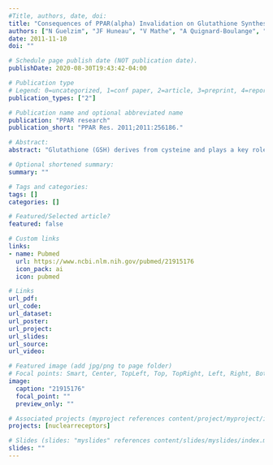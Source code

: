 ```yaml
---
#Title, authors, date, doi:
title: "Consequences of PPAR(alpha) Invalidation on Glutathione Synthesis: Interactions with Dietary Fatty Acids."
authors: ["N Guelzim", "JF Huneau", "V Mathe", "A Quignard-Boulange", "PG Martin", "D Tome", "D Hermier"]
date: 2011-11-10
doi: ""

# Schedule page publish date (NOT publication date).
publishDate: 2020-08-30T19:43:42-04:00

# Publication type
# Legend: 0=uncategorized, 1=conf paper, 2=article, 3=preprint, 4=report, 5=book, 6=book chapter, 7=thesis, 8=patent
publication_types: ["2"]

# Publication name and optional abbreviated name
publication: "PPAR research"
publication_short: "PPAR Res. 2011;2011:256186."

# Abstract:
abstract: "Glutathione (GSH) derives from cysteine and plays a key role in redox status. GSH synthesis is determined mainly by cysteine availability and gamma-glutamate cysteine ligase (gammaGCL) activity. Because PPARalpha activation is known to control the metabolism of certain amino acids, GSH synthesis from cysteine and related metabolisms were explored in wild-type (WT) and PPARalpha-null (KO) mice, fed diets containing either saturated (COCO diet) or 18 : 3 n-3, LIN diet. In mice fed the COCO diet, but not in those fed the LIN diet, PPARalpha deficiency enhanced hepatic GSH content and gammaGCL activity, superoxide dismutase 2 mRNA levels, and plasma uric acid concentration, suggesting an oxidative stress. In addition, in WT mice, the LIN diet increased the hepatic GSH pool, without effect on gammaGCL activity, or change in target gene expression, which rules out a direct effect of PPARalpha. This suggests that dietary 18 : 3 n-3 may regulate GSH metabolism and thus mitigate the deleterious effects of PPARalpha deficiency on redox status, without direct PPARalpha activation."

# Optional shortened summary:
summary: ""

# Tags and categories:
tags: []
categories: []

# Featured/Selected article?
featured: false

# Custom links
links:
- name: Pubmed
  url: https://www.ncbi.nlm.nih.gov/pubmed/21915176
  icon_pack: ai
  icon: pubmed

# Links
url_pdf:
url_code:
url_dataset:
url_poster:
url_project:
url_slides:
url_source:
url_video:

# Featured image (add jpg/png to page folder)
# Focal points: Smart, Center, TopLeft, Top, TopRight, Left, Right, BottomLeft, Bottom, BottomRight
image: 
  caption: "21915176"
  focal_point: ""
  preview_only: ""

# Associated projects (myproject references content/project/myproject/index.md)
projects: [nuclearreceptors]

# Slides (slides: "myslides" references content/slides/myslides/index.md)
slides: ""
---
```

